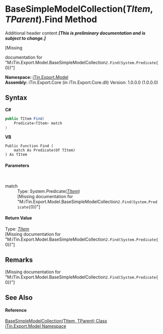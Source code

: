 # BaseSimpleModelCollection(*TItem*, *TParent*).Find Method 
Additional header content _**\[This is preliminary documentation and is subject to change.\]**_

\[Missing <summary> documentation for "M:iTin.Export.Model.BaseSimpleModelCollection`2.Find(System.Predicate{`0})"\]

**Namespace:**&nbsp;<a href="ef57ffcc-e95e-b212-5a46-9aa6f5a3511f">iTin.Export.Model</a><br />**Assembly:**&nbsp;iTin.Export.Core (in iTin.Export.Core.dll) Version: 1.0.0.0 (1.0.0.0)

## Syntax

**C#**<br />
``` C#
public TItem Find(
	Predicate<TItem> match
)
```

**VB**<br />
``` VB
Public Function Find ( 
	match As Predicate(Of TItem)
) As TItem
```


#### Parameters
&nbsp;<dl><dt>match</dt><dd>Type: System.Predicate(<a href="b4adb97a-faa8-dcba-4b06-9f20cda532a6">*TItem*</a>)<br />\[Missing <param name="match"/> documentation for "M:iTin.Export.Model.BaseSimpleModelCollection`2.Find(System.Predicate{`0})"\]</dd></dl>

#### Return Value
Type: <a href="b4adb97a-faa8-dcba-4b06-9f20cda532a6">*TItem*</a><br />\[Missing <returns> documentation for "M:iTin.Export.Model.BaseSimpleModelCollection`2.Find(System.Predicate{`0})"\]

## Remarks
\[Missing <remarks> documentation for "M:iTin.Export.Model.BaseSimpleModelCollection`2.Find(System.Predicate{`0})"\]

## See Also


#### Reference
<a href="b4adb97a-faa8-dcba-4b06-9f20cda532a6">BaseSimpleModelCollection(TItem, TParent) Class</a><br /><a href="ef57ffcc-e95e-b212-5a46-9aa6f5a3511f">iTin.Export.Model Namespace</a><br />